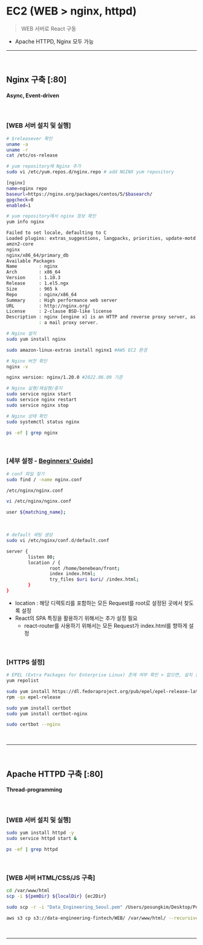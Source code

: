 # EC2 (WEB > nginx, httpd)
> WEB 서버로 React 구동
* Apache HTTPD, Nginx 모두 가능

<hr>
<br>

## Nginx 구축 [:80]
#### Async, Event-driven

<br>

### [WEB 서버 설치 및 실행]
```bash
# $releasever 확인
uname -a
uname -r
cat /etc/os-release
```

```bash
# yum repository에 Nginx 추가
sudo vi /etc/yum.repos.d/nginx.repo # add NGINX yum repository

[nginx]
name=nginx repo
baseurl=https://nginx.org/packages/centos/5/$basearch/
gpgcheck=0
enabled=1
```

```bash
# yum repository에서 nginx 정보 확인
yum info nginx

Failed to set locale, defaulting to C
Loaded plugins: extras_suggestions, langpacks, priorities, update-motd
amzn2-core                                                                                                                                                                           | 3.7 kB  00:00:00
nginx                                                                                                                                                                                | 2.5 kB  00:00:00
nginx/x86_64/primary_db                                                                                                                                                              |  20 kB  00:00:01
Available Packages
Name        : nginx
Arch        : x86_64
Version     : 1.10.3
Release     : 1.el5.ngx
Size        : 965 k
Repo        : nginx/x86_64
Summary     : High performance web server
URL         : http://nginx.org/
License     : 2-clause BSD-like license
Description : nginx [engine x] is an HTTP and reverse proxy server, as well as
            : a mail proxy server.
```

```bash
# Nginx 설치
sudo yum install nginx

sudo amazon-linux-extras install nginx1 #AWS EC2 환경
```

```bash
# Nginx 버전 확인
nginx -v

nginx version: nginx/1.20.0 #2022.06.09 기준
```

```bash
# Nginx 실행/재실행/중지
sudo service nginx start
sudo service nginx restart
sudo service nginx stop
```

```bash
# Nginx 상태 확인
sudo systemctl status nginx

ps -ef | grep nginx
```

<br>

### [세부 설정 - [Beginners' Guide](https://nginx.org/en/docs/beginners_guide.html)]
```bash
# conf 파일 찾기
sudo find / -name nginx.conf

/etc/nginx/nginx.conf

vi /etc/nginx/nginx.conf

user ${matching_name};
```

<br>

```bash
# default 세팅 생성
sudo vi /etc/nginx/conf.d/default.conf

server {
        listen 80;
        location / {
                root /home/benebean/front;
                index index.html;
                try_files $uri $uri/ /index.html;
        }
}
```
* location : 해당 디렉토리를 포함하는 모든 Request를 root로 설정된 곳에서 찾도록 설정
* React의 SPA 특징을 활용하기 위해서는 추가 설정 필요
  * react-router를 사용하기 위해서는 모든 Request가 index.html를 향하게 설정

<br>

### [HTTPS 설정]
```bash
# EPEL (Extra Packages for Enterprise Linux) 존재 여부 확인 > 없으면, 설치 진행
yum repolist 

sudo yum install https://dl.fedoraproject.org/pub/epel/epel-release-latest-7.noarch.rpm
rpm -qa epel-release

sudo yum install certbot
sudo yum install certbot-nginx

sudo certbot --nginx 
```

<br>
<hr>
<br>

## Apache HTTPD 구축 [:80]
#### Thread-programming

<br>

### [WEB 서버 설치 및 실행]
```bash
sudo yum install httpd -y
sudo service httpd start &

ps -ef | grep httpd
```

<br>

### [WEB 서버 HTML/CSS/JS 구축]
```bash
cd /var/www/html
scp -i ${pemDir} ${localDir} {ec2Dir}

sudo scp -r -i "Data_Engineering_Seoul.pem" /Users/posungkim/Desktop/Portfolio/git/chatbot_react/public/* ec2-user@ec2-13-124-198-75.ap-northeast-2.compute.amazonaws.com:/var/www/html

aws s3 cp s3://data-engineering-fintech/WEB/ /var/www/html/ --recursive
```

<br>
<hr>
<br>
